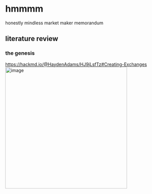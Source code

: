 # hmmmm
honestly mindless market maker memorandum

## literature review

### the genesis
https://hackmd.io/@HaydenAdams/HJ9jLsfTz#Creating-Exchanges
<img width="384" alt="image" src="https://user-images.githubusercontent.com/9206704/159773793-ab580fa5-4326-4c01-b7d8-d84bf5b2252f.png">
